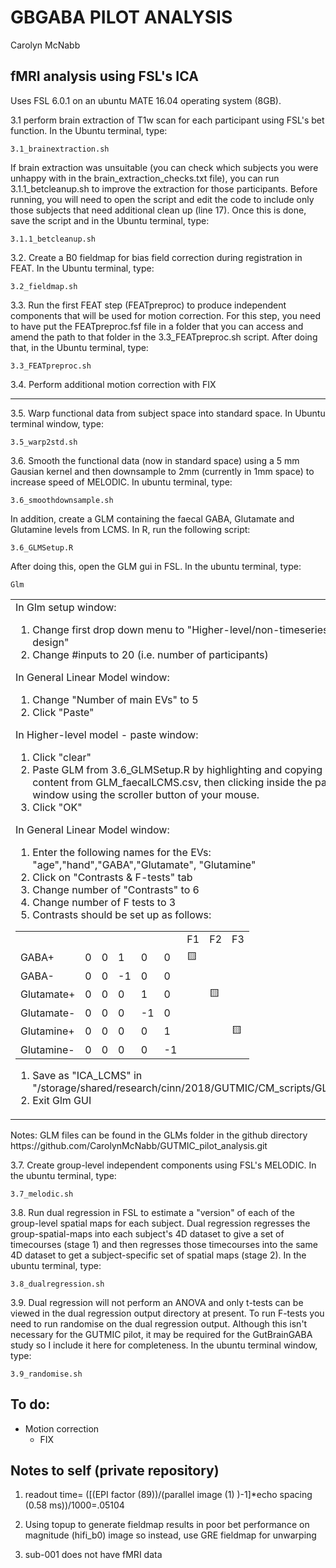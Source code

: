 # GBGABA PILOT ANALYSIS
Carolyn McNabb


## fMRI analysis using FSL's ICA
Uses FSL 6.0.1 on an ubuntu MATE 16.04 operating system (8GB). 


3.1 perform brain extraction of T1w scan for each participant using FSL's bet function. In the Ubuntu terminal, type:
```
3.1_brainextraction.sh
```
If brain extraction was unsuitable (you can check which subjects you were unhappy with in the brain_extraction_checks.txt file), you can run 3.1.1_betcleanup.sh to improve the extraction for those participants. Before running, you will need to open the script and edit the code to include only those subjects that need additional clean up (line 17). Once this is done, save the script and in the Ubuntu terminal, type:
```
3.1.1_betcleanup.sh
```

3.2. Create a B0 fieldmap for bias field correction during registration in FEAT. In the Ubuntu terminal, type:
```
3.2_fieldmap.sh
```

3.3. Run the first FEAT step (FEATpreproc) to produce independent components that will be used for motion correction. For this step, you need to have put the FEATpreproc.fsf file in a folder that you can access and amend the path to that folder in the 3.3_FEATpreproc.sh script. After doing that, in the Ubuntu terminal, type:
```
3.3_FEATpreproc.sh
```

3.4. Perform additional motion correction with FIX 

-----

3.5. Warp functional data from subject space into standard space. In Ubuntu terminal window, type:
```
3.5_warp2std.sh
```

3.6. Smooth the functional data (now in standard space) using a 5 mm Gausian kernel and then downsample to 2mm (currently in 1mm space) to increase speed of MELODIC. In ubuntu terminal, type:
```
3.6_smoothdownsample.sh
```
In addition, create a GLM containing the faecal GABA, Glutamate and Glutamine levels from LCMS. In R, run the following script:
```
3.6_GLMSetup.R
```
After doing this, open the GLM gui in FSL. In the ubuntu terminal, type:
```
Glm
```

<table>
   <tr>
       <td>In Glm setup window:
       
1. Change first drop down menu to "Higher-level/non-timeseries design"
1. Change #inputs to 20 (i.e. number of participants)

In General Linear Model window:
1. Change "Number of main EVs" to 5
1. Click "Paste" 

In Higher-level model - paste window:
1. Click "clear"
1. Paste GLM from 3.6_GLMSetup.R by highlighting and copying all content from GLM_faecalLCMS.csv, then clicking inside the paste window using the scroller button of your mouse.
1. Click "OK"

In General Linear Model window:
1. Enter the following names for the EVs:
    "age","hand","GABA","Glutamate", "Glutamine"
1. Click on "Contrasts & F-tests" tab
1. Change number of "Contrasts" to 6
1. Change number of F tests to 3
1. Contrasts should be set up as follows:
<table>
  <tr>
      <td></td>
      <td></td>
      <td></td>
      <td></td>
      <td></td>
      <td></td>
      <td>F1</td>
      <td>F2</td>
      <td>F3</td>

  <tr>
      <td>GABA+</td>
      <td>0</td>
      <td>0</td>
      <td>1</td>
      <td>0</td>
      <td>0</td>
      <td>🟨</td>
      <td></td>
      <td></td>
   </tr>
   <tr>
       <td>GABA-</td>
       <td>0</td>
       <td>0</td>
       <td>-1</td>
       <td>0</td>
       <td>0</td>
      <td></td>
      <td></td>
      <td></td>
   </tr>
  <tr>
      <td>Glutamate+</td>
      <td>0</td>
      <td>0</td>
      <td>0</td>
      <td>1</td>
      <td>0</td>
      <td></td>
      <td>🟨</td>
      <td></td>
   </tr>
   <tr>
       <td>Glutamate-</td>
       <td>0</td>
       <td>0</td>
       <td>0</td>
       <td>-1</td>
       <td>0</td>
       <td></td>
      <td></td>
      <td></td>
   </tr>
     <tr>
      <td>Glutamine+</td>
      <td>0</td>
      <td>0</td>
      <td>0</td>
      <td>0</td>
      <td>1</td>
      <td></td>
      <td></td>
      <td>🟨</td>
   </tr>
   <tr>
       <td>Glutamine-</td>
       <td>0</td>
       <td>0</td>
       <td>0</td>
       <td>0</td>
       <td>-1</td>
       <td></td>
      <td></td>
      <td></td>
   </tr>
</table>

1. Save as "ICA_LCMS" in "/storage/shared/research/cinn/2018/GUTMIC/CM_scripts/GLMs"
1. Exit Glm GUI

</td>
   </tr>
</table>
Notes: GLM files can be found in the GLMs folder in the github directory https://github.com/CarolynMcNabb/GUTMIC_pilot_analysis.git 


3.7. Create group-level independent components using FSL's MELODIC. In the ubuntu terminal, type:
```
3.7_melodic.sh
```

3.8. Run dual regression in FSL to estimate a "version" of each of the group-level spatial maps for each subject. Dual regression regresses the group-spatial-maps into each subject's 4D dataset to give a set of timecourses (stage 1) and then regresses those timecourses into the same 4D dataset to get a subject-specific set of spatial maps (stage 2). In the ubuntu terminal, type:
```
3.8_dualregression.sh
```

3.9. Dual regression will not perform an ANOVA and only t-tests can be viewed in the dual regression output directory at present. To run F-tests you need to run randomise on the dual regression output. Although this isn't necessary for the GUTMIC pilot, it may be required for the GutBrainGABA study so I include it here for completeness. In the ubuntu terminal window, type:
```
3.9_randomise.sh
```


## To do:
- Motion correction
    * FIX 
    
## Notes to self (private repository)

1. readout time=  ([(EPI factor (89))/(parallel image (1) )-1]*echo spacing (0.58 ms))/1000=.05104

1. Using topup to generate fieldmap results in poor bet performance on magnitude (hifi_b0) image so instead, use GRE fieldmap for unwarping

1. sub-001 does not have fMRI data

